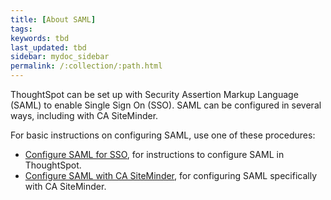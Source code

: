 ```yaml
---
title: [About SAML]
tags:
keywords: tbd
last_updated: tbd
sidebar: mydoc_sidebar
permalink: /:collection/:path.html
---
```

ThoughtSpot can be set up with Security Assertion Markup Language \(SAML\) to enable Single Sign On \(SSO\). SAML can be configured in several ways, including with CA SiteMinder.

For basic instructions on configuring SAML, use one of these procedures:

-   [Configure SAML for SSO](ts_as_sp.html), for instructions to configure SAML in ThoughtSpot.
-   [Configure SAML with CA SiteMinder](configure_SAML_siteminder.html#), for configuring SAML specifically with CA SiteMinder.
